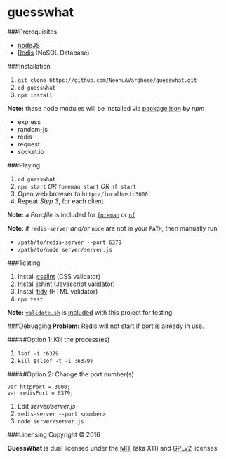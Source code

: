 # guesswhat

###Prerequisites
* [nodeJS](https://nodejs.org)
* [Redis](http://redis.io/download) (NoSQL Database)

###Installation
1. `git clone https://github.com/NeenuAVarghese/guesswhat.git`
2. `cd guesswhat`
3. `npm install`

**Note:** these node modules will be installed via [package.json](package.json) by *npm*
- express
- random-js
- redis
- request
- socket.io

###Playing
1. `cd guesswhat`
2. `npm start` *OR* `foreman start` *OR* `nf start`
3. Open web browser to `http://localhost:3000`
4. Repeat _Step 3_, for each client

**Note:** a _Procfile_ is included for [`foreman`](https://github.com/ddollar/foreman) or [`nf`](https://github.com/strongloop/node-foreman)

**Note:** if `redis-server` _and/or_ `node` are not in your `PATH`, then manually run
- `/path/to/redis-server --port 6379`
- `/path/to/node server/server.js`

###Testing
1. Install [csslint](https://www.npmjs.com/package/csslint) (CSS validator)
2. Install [jshint](https://www.npmjs.com/package/jshint) (Javascript validator)
3. Install [tidy](https://github.com/htacg/tidy-html5/tree/master/README) (HTML validator)
4. `npm test`

**Note:** [`validate.sh`](https://github.com/mittman/validate.sh) is [included](scripts/validate.sh) with this project for testing

###Debugging
**Problem:** Redis will not start if port is already in use.

#####Option 1: Kill the process(es)
1. `lsof -i :6379`
2. `kill $(lsof -t -i :6379)`

#####Option 2: Change the port number(s)
```
var httpPort = 3000;
var redisPort = 6379;
```
1. Edit *server/server.js*
2. `redis-server --port <number>`
3. `node server/server.js`

###Licensing
Copyright &copy; 2016

**GuessWhat** is dual licensed under the [MIT](LICENSE) (aka X11) and [GPLv2](COPYING) licenses.
